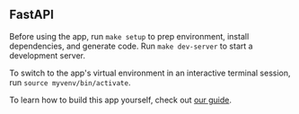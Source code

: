 ## FastAPI

Before using the app, run `make setup` to prep environment, install dependencies, and generate code. Run `make dev-server` to start a development server.

To switch to the app's virtual environment in an interactive terminal session, run `source myvenv/bin/activate`.

To learn how to build this app yourself, check out [our guide](https://www.edgedb.com/docs/guides/tutorials/rest_apis_with_fastapi).
